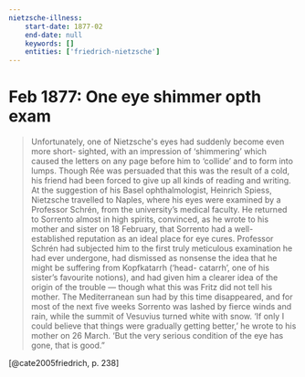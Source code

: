 ```yaml
---
nietzsche-illness:
    start-date: 1877-02
    end-date: null
    keywords: []
    entities: ['friedrich-nietzsche']
---
```


# Feb 1877: One eye shimmer opth exam

> Unfortunately, one of Nietzsche's eyes had suddenly become even more short-
> sighted, with an impression of ‘shimmering’ which caused the letters on any
> page before him to ‘collide’ and to form into lumps. Though Rée was persuaded
> that this was the result of a cold, his friend had been forced to give up all
> kinds of reading and writing.  At the suggestion of his Basel
> ophthalmologist, Heinrich Spiess, Nietzsche travelled to Naples, where his
> eyes were examined by a Professor Schrén, from the university’s medical
> faculty. He returned to Sorrento almost in high spirits, convinced, as he
> wrote to his mother and sister on 18 February, that Sorrento had a well-
> established reputation as an ideal place for eye cures. Professor Schrén had
> subjected him to the first truly meticulous examination he had ever
> undergone, had dismissed as nonsense the idea that he might be suffering from
> Kopfkatarrh (‘head- catarrh’, one of his sister’s favourite notions), and had
> given him a clearer idea of the origin of the trouble — though what this was
> Fritz did not tell his mother.  The Mediterranean sun had by this time
> disappeared, and for most of the next five weeks Sorrento was lashed by
> fierce winds and rain, while the summit of Vesuvius turned white with snow.
> ‘If only I could believe that things were gradually getting better,’ he wrote
> to his mother on 26 March. ‘But the very serious condition of the eye has
> gone, that is good.”

[@cate2005friedrich, p. 238]

